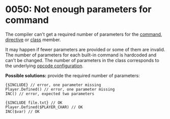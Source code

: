 # 0050: Not enough parameters for command

The compiler can't get a required number of parameters for the [command](../../language/instructions/built-in-commands.md), [directive](../../language/directives.md) or [class](../../language/instructions/classes.md) member.

It may happen if fewer parameters are provided or some of them are invalid. The number of parameters for each built-in command is hardcoded and can't be changed. The number of parameters in the class corresponds to the underlying [opcode configuration](../../edit-modes/opcodes-list-scm.ini.md).

**Possible solutions:** provide the required number of parameters:

```
{$INCLUDE} // error, one parameter missing
Player.Defined() // error, one parameter missing
INC() // error, expected two parameters

{$INCLUDE file.txt} // OK
Player.Defined($PLAYER_CHAR) // OK
INC($var) // OK
```

